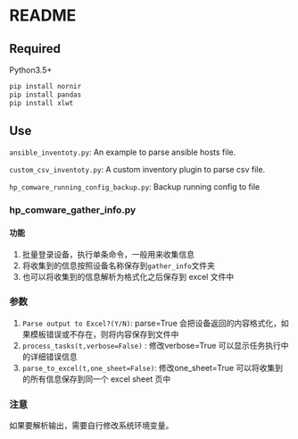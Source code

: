 # README

## Required

Python3.5+

```bash
pip install nornir
pip install pandas
pip install xlwt
```

## Use

`ansible_inventoty.py`: An example to parse ansible hosts file.

`custom_csv_inventoty.py`: A custom inventory plugin to parse csv file.

`hp_comware_running_config_backup.py`: Backup running config to file

### hp_comware_gather_info.py

#### 功能

1. 批量登录设备，执行单条命令，一般用来收集信息
2. 将收集到的信息按照设备名称保存到`gather_info`文件夹
3. 也可以将收集到的信息解析为格式化之后保存到 excel 文件中

### 参数

1. `Parse output to Excel?(Y/N)`: parse=True 会把设备返回的内容格式化，如果模板错误或不存在，则将内容保存到文件中
2. `process_tasks(t,verbose=False)` : 修改verbose=True 可以显示任务执行中的详细错误信息
3. `parse_to_excel(t,one_sheet=False)`: 修改one_sheet=True 可以将收集到的所有信息保存到同一个 excel sheet 页中

### 注意

如果要解析输出，需要自行修改系统环境变量。